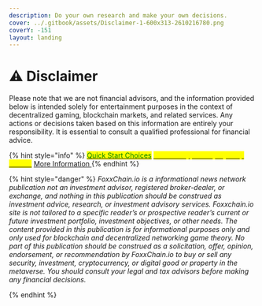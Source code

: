 ```yaml
---
description: Do your own research and make your own decisions.
cover: ../.gitbook/assets/Disclaimer-1-600x313-2610216780.png
coverY: -151
layout: landing
---
```


# ⚠ Disclaimer

Please note that we are not financial advisors, and the information provided below is intended solely for entertainment purposes in the context of decentralized gaming, blockchain markets, and related services. Any actions or decisions taken based on this information are entirely your responsibility. It is essential to consult a qualified professional for financial advice.&#x20;

{% hint style="info" %}
[<mark style="color:green;">Quick Start Choices</mark>](../introduction/quickstart-v2/)     [<mark style="color:yellow;">New to Crypto Step by Step Guides</mark>](../introduction/quickstart-v2/new-to-crypto.md)     [More Information ](../research-and-development/foxxchain.wiki/blockchain.md)   &#x20;
{% endhint %}

{% hint style="danger" %}
_FoxxChain.io is a informational news network publication not an investment advisor, registered broker-dealer, or exchange, and nothing in this publication should be construed as investment advice, research, or investment advisory services. Foxxchain.io site is not tailored to a specific reader’s or prospective reader’s current or future investment portfolio, investment objectives, or other needs. The content provided in this publication is for informational purposes only and only used for blockchain and decentralized networking game theory. No part of this publication should be construed as a solicitation, offer, opinion, endorsement, or recommendation by FoxxChain.io to buy or sell any security, investment, cryptocurrency, or digital good or property in the metaverse. You should consult your legal and tax advisors before making any financial decisions._

&#x20;
{% endhint %}
